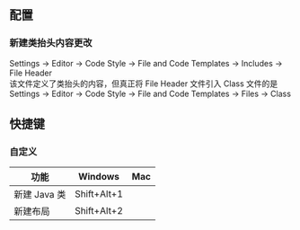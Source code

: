 ## 配置
### 新建类抬头内容更改
Settings -> Editor -> Code Style -> File and Code Templates -> Includes -> File Header  
该文件定义了类抬头的内容，但真正将 File Header 文件引入 Class 文件的是  
Settings -> Editor -> Code Style -> File and Code Templates -> Files -> Class  

## 快捷键
### 自定义
功能|Windows|Mac
---|---|---
新建 Java 类|Shift+Alt+1|
新建布局|Shift+Alt+2|
